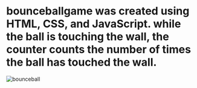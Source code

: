 # bounceballgame was created using HTML, CSS, and JavaScript. while the ball is touching the wall, the counter counts the number of times the ball has touched the wall.
![bounceball](https://github.com/biodun73/bounceballgame/assets/11445965/ce937c18-4687-4f47-addf-448662d84140)
